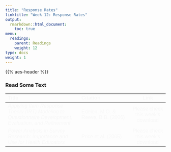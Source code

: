 ```yaml
---
title: "Response Rates"
linktitle: "Week 12: Response Rates"
output:
  rmarkdown::html_document:
    toc: true
menu:
  readings:
    parent: Readings
    weight: 12
type: docs
weight: 1
---
```


<script src="/rmarkdown-libs/kePrint/kePrint.js"></script>

<link href="/rmarkdown-libs/lightable/lightable.css" rel="stylesheet" />

{{% aes-header %}}

### Read Some Text

<center>
<table class=" lightable-paper" style="font-family: &quot;Arial Narrow&quot;, arial, helvetica, sans-serif; width: auto !important; margin-left: auto; margin-right: auto;">
<thead>
<tr>
<th style="text-align:left;color: #f7f7f7 !important;background-color: transparent !important;vertical-align: middle !important;">
Title
</th>
<th style="text-align:left;color: #f7f7f7 !important;background-color: transparent !important;vertical-align: middle !important;">
Citation
</th>
<th style="text-align:center;color: #f7f7f7 !important;background-color: transparent !important;vertical-align: middle !important;">
Link
</th>
</tr>
</thead>
<tbody>
<tr>
<td style="text-align:left;width: 30em; color: #f7f7f7 !important;background-color: transparent !important;vertical-align: middle !important;">
<i>Applying Item Response Theory (IRT) Modeling to Questionnaire Development, Evaluation, and Refinement</i>
</td>
<td style="text-align:left;width: 20em; color: #f7f7f7 !important;background-color: transparent !important;vertical-align: middle !important;">
Edelen, M.O. & Reeve, B.B. (2006)
</td>
<td style="text-align:center;width: 10em; color: #f7f7f7 !important;background-color: transparent !important;vertical-align: middle !important;">
Please check this week’s download
</td>
</tr>
<tr>
<td style="text-align:left;width: 30em; color: #f7f7f7 !important;background-color: transparent !important;vertical-align: middle !important;">
<i>Power Analysis in Survey Research: Importance and Use for Health Educators</i>
</td>
<td style="text-align:left;width: 20em; color: #f7f7f7 !important;background-color: transparent !important;vertical-align: middle !important;">
Price et al. (2005)
</td>
<td style="text-align:center;width: 10em; color: #f7f7f7 !important;background-color: transparent !important;vertical-align: middle !important;">
Please check this week’s download
</td>
</tr>
</tbody>
</table>
</center>
